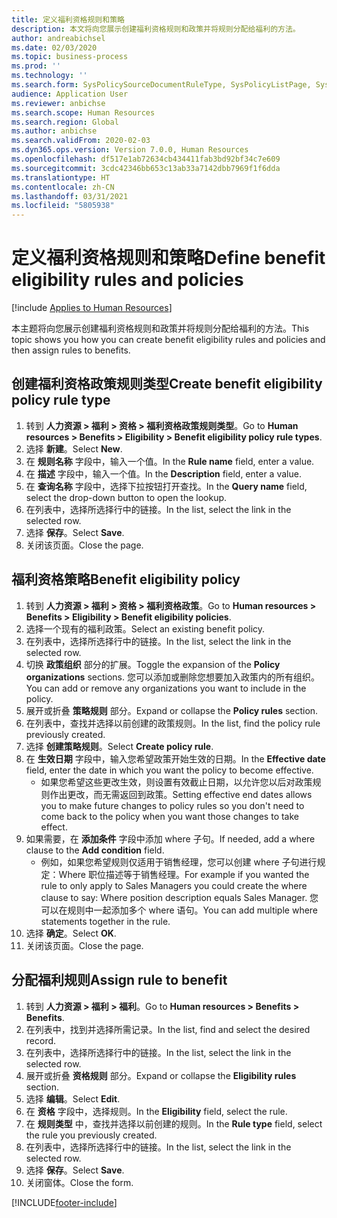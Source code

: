 ```yaml
---
title: 定义福利资格规则和策略
description: 本文将向您展示创建福利资格规则和政策并将规则分配给福利的方法。
author: andreabichsel
ms.date: 02/03/2020
ms.topic: business-process
ms.prod: ''
ms.technology: ''
ms.search.form: SysPolicySourceDocumentRuleType, SysPolicyListPage, SysPolicy, HcmBenefitEligibilityPolicy, HcmBenefit, BenefitWorkspace, HcmBenefitSummaryPart
audience: Application User
ms.reviewer: anbichse
ms.search.scope: Human Resources
ms.search.region: Global
ms.author: anbichse
ms.search.validFrom: 2020-02-03
ms.dyn365.ops.version: Version 7.0.0, Human Resources
ms.openlocfilehash: df517e1ab72634cb434411fab3bd92bf34c7e609
ms.sourcegitcommit: 3cdc42346bb653c13ab33a7142dbb7969f1f6dda
ms.translationtype: HT
ms.contentlocale: zh-CN
ms.lasthandoff: 03/31/2021
ms.locfileid: "5805938"
---
```

# <a name="define-benefit-eligibility-rules-and-policies"></a><span data-ttu-id="e8344-103">定义福利资格规则和策略</span><span class="sxs-lookup"><span data-stu-id="e8344-103">Define benefit eligibility rules and policies</span></span>

[!include [Applies to Human Resources](../includes/applies-to-hr.md)]

<span data-ttu-id="e8344-104">本主题将向您展示创建福利资格规则和政策并将规则分配给福利的方法。</span><span class="sxs-lookup"><span data-stu-id="e8344-104">This topic shows you how you can create benefit eligibility rules and policies and then assign rules to benefits.</span></span>  

## <a name="create-benefit-eligibility-policy-rule-type"></a><span data-ttu-id="e8344-105">创建福利资格政策规则类型</span><span class="sxs-lookup"><span data-stu-id="e8344-105">Create benefit eligibility policy rule type</span></span>

1. <span data-ttu-id="e8344-106">转到 **人力资源 > 福利 > 资格 > 福利资格政策规则类型**。</span><span class="sxs-lookup"><span data-stu-id="e8344-106">Go to **Human resources > Benefits > Eligibility > Benefit eligibility policy rule types**.</span></span>
2. <span data-ttu-id="e8344-107">选择 **新建**。</span><span class="sxs-lookup"><span data-stu-id="e8344-107">Select **New**.</span></span>
3. <span data-ttu-id="e8344-108">在 **规则名称** 字段中，输入一个值。</span><span class="sxs-lookup"><span data-stu-id="e8344-108">In the **Rule name** field, enter a value.</span></span>
4. <span data-ttu-id="e8344-109">在 **描述** 字段中，输入一个值。</span><span class="sxs-lookup"><span data-stu-id="e8344-109">In the **Description** field, enter a value.</span></span>
5. <span data-ttu-id="e8344-110">在 **查询名称** 字段中，选择下拉按钮打开查找。</span><span class="sxs-lookup"><span data-stu-id="e8344-110">In the **Query name** field, select the drop-down button to open the lookup.</span></span>
6. <span data-ttu-id="e8344-111">在列表中，选择所选择行中的链接。</span><span class="sxs-lookup"><span data-stu-id="e8344-111">In the list, select the link in the selected row.</span></span>
7. <span data-ttu-id="e8344-112">选择 **保存**。</span><span class="sxs-lookup"><span data-stu-id="e8344-112">Select **Save**.</span></span>
8. <span data-ttu-id="e8344-113">关闭该页面。</span><span class="sxs-lookup"><span data-stu-id="e8344-113">Close the page.</span></span>

## <a name="benefit-eligibility-policy"></a><span data-ttu-id="e8344-114">福利资格策略</span><span class="sxs-lookup"><span data-stu-id="e8344-114">Benefit eligibility policy</span></span>

1. <span data-ttu-id="e8344-115">转到 **人力资源 > 福利 > 资格 > 福利资格政策**。</span><span class="sxs-lookup"><span data-stu-id="e8344-115">Go to **Human resources > Benefits > Eligibility > Benefit eligibility policies**.</span></span>
2. <span data-ttu-id="e8344-116">选择一个现有的福利政策。</span><span class="sxs-lookup"><span data-stu-id="e8344-116">Select an existing benefit policy.</span></span>
3. <span data-ttu-id="e8344-117">在列表中，选择所选择行中的链接。</span><span class="sxs-lookup"><span data-stu-id="e8344-117">In the list, select the link in the selected row.</span></span>
4. <span data-ttu-id="e8344-118">切换 **政策组织** 部分的扩展。</span><span class="sxs-lookup"><span data-stu-id="e8344-118">Toggle the expansion of the **Policy organizations** sections.</span></span> <span data-ttu-id="e8344-119">您可以添加或删除您想要加入政策内的所有组织。</span><span class="sxs-lookup"><span data-stu-id="e8344-119">You can add or remove any organizations you want to include in the policy.</span></span>
5. <span data-ttu-id="e8344-120">展开或折叠 **策略规则** 部分。</span><span class="sxs-lookup"><span data-stu-id="e8344-120">Expand or collapse the **Policy rules** section.</span></span>
6. <span data-ttu-id="e8344-121">在列表中，查找并选择以前创建的政策规则。</span><span class="sxs-lookup"><span data-stu-id="e8344-121">In the list, find the policy rule previously created.</span></span>
7. <span data-ttu-id="e8344-122">选择 **创建策略规则**。</span><span class="sxs-lookup"><span data-stu-id="e8344-122">Select **Create policy rule**.</span></span>
8. <span data-ttu-id="e8344-123">在 **生效日期** 字段中，输入您希望政策开始生效的日期。</span><span class="sxs-lookup"><span data-stu-id="e8344-123">In the **Effective date** field, enter the date in which you want the policy to become effective.</span></span>
    * <span data-ttu-id="e8344-124">如果您希望这些更改生效，则设置有效截止日期，以允许您以后对政策规则作出更改，而无需返回到政策。</span><span class="sxs-lookup"><span data-stu-id="e8344-124">Setting effective end dates allows you to make future changes to policy rules so you don't need to come back to the policy when you want those changes to take effect.</span></span>  
9. <span data-ttu-id="e8344-125">如果需要，在 **添加条件** 字段中添加 where 子句。</span><span class="sxs-lookup"><span data-stu-id="e8344-125">If needed, add a where clause to the **Add condition** field.</span></span>
    * <span data-ttu-id="e8344-126">例如，如果您希望规则仅适用于销售经理，您可以创建 where 子句进行规定：Where 职位描述等于销售经理。</span><span class="sxs-lookup"><span data-stu-id="e8344-126">For example if you wanted the rule to only apply to Sales Managers you could create the where clause to say: Where position description equals Sales Manager.</span></span> <span data-ttu-id="e8344-127">您可以在规则中一起添加多个 where 语句。</span><span class="sxs-lookup"><span data-stu-id="e8344-127">You can add multiple where statements together in the rule.</span></span>  
10. <span data-ttu-id="e8344-128">选择 **确定**。</span><span class="sxs-lookup"><span data-stu-id="e8344-128">Select **OK**.</span></span>
11. <span data-ttu-id="e8344-129">关闭该页面。</span><span class="sxs-lookup"><span data-stu-id="e8344-129">Close the page.</span></span>

## <a name="assign-rule-to-benefit"></a><span data-ttu-id="e8344-130">分配福利规则</span><span class="sxs-lookup"><span data-stu-id="e8344-130">Assign rule to benefit</span></span>

1. <span data-ttu-id="e8344-131">转到 **人力资源 > 福利 > 福利**。</span><span class="sxs-lookup"><span data-stu-id="e8344-131">Go to **Human resources > Benefits > Benefits**.</span></span>
2. <span data-ttu-id="e8344-132">在列表中，找到并选择所需记录。</span><span class="sxs-lookup"><span data-stu-id="e8344-132">In the list, find and select the desired record.</span></span>
3. <span data-ttu-id="e8344-133">在列表中，选择所选择行中的链接。</span><span class="sxs-lookup"><span data-stu-id="e8344-133">In the list, select the link in the selected row.</span></span>
4. <span data-ttu-id="e8344-134">展开或折叠 **资格规则** 部分。</span><span class="sxs-lookup"><span data-stu-id="e8344-134">Expand or collapse the **Eligibility rules** section.</span></span>
5. <span data-ttu-id="e8344-135">选择 **编辑**。</span><span class="sxs-lookup"><span data-stu-id="e8344-135">Select **Edit**.</span></span>
6. <span data-ttu-id="e8344-136">在 **资格** 字段中，选择规则。</span><span class="sxs-lookup"><span data-stu-id="e8344-136">In the **Eligibility** field, select the rule.</span></span>
7. <span data-ttu-id="e8344-137">在 **规则类型** 中，查找并选择以前创建的规则。</span><span class="sxs-lookup"><span data-stu-id="e8344-137">In the **Rule type** field, select the rule you previously created.</span></span>
9. <span data-ttu-id="e8344-138">在列表中，选择所选择行中的链接。</span><span class="sxs-lookup"><span data-stu-id="e8344-138">In the list, select the link in the selected row.</span></span>
10. <span data-ttu-id="e8344-139">选择 **保存**。</span><span class="sxs-lookup"><span data-stu-id="e8344-139">Select **Save**.</span></span>
11. <span data-ttu-id="e8344-140">关闭窗体。</span><span class="sxs-lookup"><span data-stu-id="e8344-140">Close the form.</span></span>



[!INCLUDE[footer-include](../includes/footer-banner.md)]